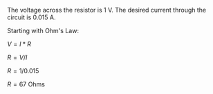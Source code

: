 The voltage across the resistor is 1 V.  The desired current through the circuit is 0.015 A.

Starting with Ohm's Law:

$V = I * R$

$R = V / I$

$R = 1 / 0.015$

$R = 67$ Ohms

